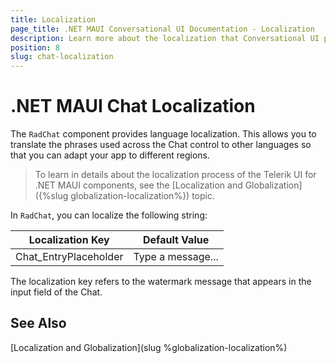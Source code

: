 ```yaml
---
title: Localization
page_title: .NET MAUI Conversational UI Documentation - Localization
description: Learn more about the localization that Conversational UI provides
position: 8
slug: chat-localization
---
```


# .NET MAUI Chat Localization

The `RadChat` component provides language localization. This allows you to translate the phrases used across the Chat control to other languages so that you can adapt your app to different regions.

> To learn in details about the localization process of the Telerik UI for .NET MAUI components, see the [Localization and Globalization]({%slug globalization-localization%}) topic.

In `RadChat`, you can localize the following string:

| Localization Key | Default Value |
| -----------------| ------------- |
| Chat_EntryPlaceholder | Type a message... | 

The localization key refers to the watermark message that appears in the input field of the Chat.

## See Also

[Localization and Globalization](slug %globalization-localization%)
